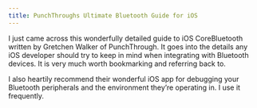 ```yaml
---
title: PunchThrough s Ultimate Bluetooth Guide for iOS
---
```


I just came across this wonderfully detailed guide to iOS CoreBluetooth written by Gretchen Walker of PunchThrough. It goes into the details any iOS developer should try to keep in mind when integrating with Bluetooth devices. It is very much worth bookmarking and referring back to.



I also heartily recommend their wonderful iOS app for debugging your Bluetooth peripherals and the environment they&#8217;re operating in. I use it frequently.
